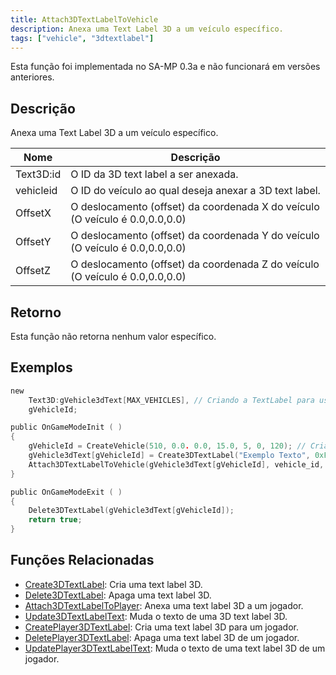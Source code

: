 ```yaml
---
title: Attach3DTextLabelToVehicle
description: Anexa uma Text Label 3D a um veículo específico.
tags: ["vehicle", "3dtextlabel"]
---
```


Esta função foi implementada no SA-MP 0.3a e não funcionará em versões anteriores.

## Descrição

Anexa uma Text Label 3D a um veículo específico.

| Nome      | Descrição                                                                    |
| --------- | ---------------------------------------------------------------------------- |
| Text3D:id | O ID da 3D text label a ser anexada.                                         |
| vehicleid | O ID do veículo ao qual deseja anexar a 3D text label.                       |
| OffsetX   | O deslocamento (offset) da coordenada X do veículo (O veículo é 0.0,0.0,0.0) |
| OffsetY   | O deslocamento (offset) da coordenada Y do veículo (O veículo é 0.0,0.0,0.0) |
| OffsetZ   | O deslocamento (offset) da coordenada Z do veículo (O veículo é 0.0,0.0,0.0) |

## Retorno

Esta função não retorna nenhum valor específico.

## Exemplos

```c
new
    Text3D:gVehicle3dText[MAX_VEHICLES], // Criando a TextLabel para usar depois
    gVehicleId;

public OnGameModeInit ( )
{
    gVehicleId = CreateVehicle(510, 0.0. 0.0, 15.0, 5, 0, 120); // Criando o veículo.
    gVehicle3dText[gVehicleId] = Create3DTextLabel("Exemplo Texto", 0xFF0000AA, 0.0, 0.0, 0.0, 50.0, 0, 1);
    Attach3DTextLabelToVehicle(gVehicle3dText[gVehicleId], vehicle_id, 0.0, 0.0, 2.0); // Anexando a TextLabel ao veículo.
}

public OnGameModeExit ( )
{
    Delete3DTextLabel(gVehicle3dText[gVehicleId]);
    return true;
}
```

## Funções Relacionadas

- [Create3DTextLabel](Create3DTextLabel.md): Cria uma text label 3D.
- [Delete3DTextLabel](Delete3DTextLabel.md): Apaga uma text label 3D.
- [Attach3DTextLabelToPlayer](Attach3DTextLabelToPlayer.md): Anexa uma text label 3D a um jogador.
- [Update3DTextLabelText](Update3DTextLabelText.md): Muda o texto de uma 3D text label 3D.
- [CreatePlayer3DTextLabel](CreatePlayer3DTextLabel.md): Cria uma text label 3D para um jogador.
- [DeletePlayer3DTextLabel](DeletePlayer3DTextLabel.md): Apaga uma text label 3D de um jogador.
- [UpdatePlayer3DTextLabelText](UpdatePlayer3DTextLabelText.md): Muda o texto de uma text label 3D de um jogador.
